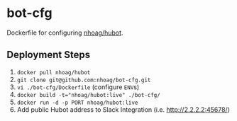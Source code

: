 bot-cfg
=======

Dockerfile for configuring [nhoag/hubot](https://registry.hub.docker.com/u/nhoag/hubot/).

## Deployment Steps

1. `docker pull nhoag/hubot`
2. `git clone git@github.com:nhoag/bot-cfg.git`
3. `vi ./bot-cfg/Dockerfile` (configure `ENV`s)
4. `docker build -t="nhoag/hubot:live" ./bot-cfg/`
5. `docker run -d -p PORT nhoag/hubot:live`
6. Add public Hubot address to Slack Integration (i.e. http://2.2.2.2:45678/)
